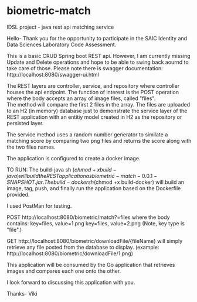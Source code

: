 # biometric-match
IDSL project - java rest api matching service

Hello-  Thank you for the opportunity to participate in the SAIC Identity and Data Sciences Laboratory Code Assessment.

This is a basic CRUD Spring boot REST api.  However, I am currently missing Update and Delete operations and hope to be able to swing back aournd to take care of those.
Please note there is swagger documentation: http://localhost:8080/swagger-ui.html

The REST layers are controller, service, and repository where controller houses the api endpoint.
The function of interest is the POST operation where the body accepts an array of image files,  called "files".  
The method will compare the first 2 files in the array.
The files are uploaded to an H2 (in memory) database just to demonstrate the service layer of the REST application 
with an entitiy model created in H2 as the repository or persisted layer.

The service method uses a random number generator to similate a matching score by comparing two png files and returns the score along with the two files names.

The application is configured to create a docker image.

TO RUN: 
The build-java sh ($chmod +x build-java) will build the REST application as biometric-match-0.0.1-SNAPSHOT.jar.
The build-docker sh ($chmod +x build-docker) will build an image, tag, push, and finally run the application based on the Dockerfile provided.

I used PostMan for testing.

POST http://localhost:8080/biometric/match?=files where the body contains:
key=files, value=1.png
key=files, value=2.png
(Note, key type is "file".)

GET http://localhost:8080/biometric/downloadFile/{fileName} will simply retrieve any file posted from the database to display.
(example: http://localhost:8080/biometric/downloadFile/1.png)

This application will be consumed by the Go application that retrieves images and compares each one onto the other.

I look forward to discussing this application with you.

Thanks-
Viki
